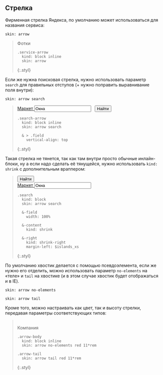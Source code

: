 ---
---

## Стрелка

Фирменная стрелка Яндекса, по умолчанию может использоваться для названия сервиса:

    skin: arrow

> <div>
>   <div class="service-arrow">
>       Фотки
>   </div>
> </div>
>
>     .service-arrow
>       kind: block inline
>       skin: arrow
> {:.styl}

Если же нужна поисковая стрелка, нужно использовать параметр `search` для правильных отступов (+ нужно поправить выравнивание поля внутри):

    skin: arrow search

> <div>
>   <div class="search-arrow">
>     <label class="field">
>       <a class="field-label" href="#x">
>           Маркет
>       </a>
>       <span class="field-content">
>           <input class="input-controller" type="text" value="Окна">
>           <span class="input-view">&nbsp;</span>
>       </span>
>     </label>
>     <button class="button" type="button">
>         <span class="button-content">Найти</span>
>     </button>
>   </div>
> </div>
>
>     .search-arrow
>       kind: block inline
>       skin: arrow search
>
>       & > .field
>         vertical-align: top
> {:.styl}

Такая стрелка не тянется, так как там внутри просто обычные инлайн-блоки, ну а если надо сделать её тянущейся, нужно использовать `kind: shrink` с дополнительным враппером:

> <div class="search">
>   <button class="button search-right" type="button" tabindex="2">
>       <span class="button-content">Найти</span>
>   </button>
>   <div class="search-content">
>     <label class="search-field field">
>       <a class="field-label" href="#x">
>           Маркет
>       </a>
>       <span class="field-content">
>           <input class="input-controller" type="text" value="Окна" tabindex="1">
>           <span class="input-view">&nbsp;</span>
>       </span>
>     </label>
>   </div>
> </div>
>
>     .search
>       kind: block
>       skin: arrow search
>
>       &-field
>         width: 100%
>
>       &-content
>         kind: shrink
>
>       &-right
>         kind: shrink-right
>         margin-left: $islands_xs
> {:.styl}

По умолчанию хвостик делается с помощью псевдоэлемента, если же нужно его отделить, можно использовать параметр `no-elements` на «теле» и `tail` на хвостике (и в этом случае хвостик будет отображаться и в IE).

    skin: arrow no-elements

    skin: arrow tail

Кроме того, можно настраивать как цвет, так и высоту стрелки, передавая параметры соответствующих типов:

> <div>
>   <div class="arrow-body">
>     <div class="arrow-tail">&nbsp;</div>
>       Компания
>   </div>
> </div>
>
>     .arrow-body
>       kind: block inline
>       skin: arrow no-elements red 11*rem
>
>     .arrow-tail
>       skin: arrow tail red 11*rem
> {:.styl}
